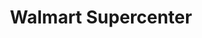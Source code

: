---
title: "Walmart Supercenter"
url: /peoria/walmart-supercenter-west-peoria-avenue/
shop: supermarket
---